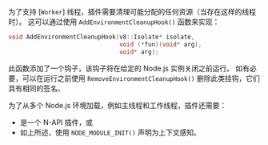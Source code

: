 
为了支持 [`Worker`] 线程，插件需要清理可能分配的任何资源（当存在这样的线程时）。 
这可以通过使用 `AddEnvironmentCleanupHook()` 函数来实现：

```c++
void AddEnvironmentCleanupHook(v8::Isolate* isolate,
                               void (*fun)(void* arg),
                               void* arg);
```

此函数添加了一个钩子，该钩子将在给定的 Node.js 实例关闭之前运行。 
如有必要，可以在运行之前使用 `RemoveEnvironmentCleanupHook()` 删除此类挂钩，它们具有相同的签名。

为了从多个 Node.js 环境加载，例如主线程和工作线程，插件还需要：
- 是一个 N-API 插件，或
- 如上所述，使用 `NODE_MODULE_INIT()` 声明为上下文感知。

